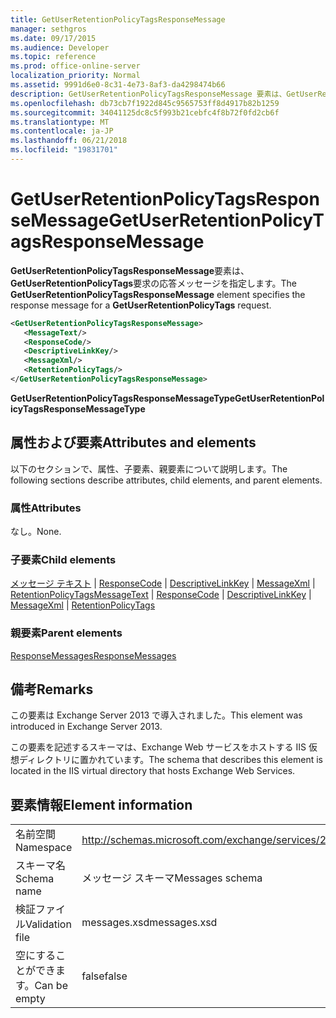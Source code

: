 ```yaml
---
title: GetUserRetentionPolicyTagsResponseMessage
manager: sethgros
ms.date: 09/17/2015
ms.audience: Developer
ms.topic: reference
ms.prod: office-online-server
localization_priority: Normal
ms.assetid: 9991d6e0-8c31-4e73-8af3-da4298474b66
description: GetUserRetentionPolicyTagsResponseMessage 要素は、GetUserRetentionPolicyTags 要求の応答メッセージを指定します。
ms.openlocfilehash: db73cb7f1922d845c9565753ff8d4917b82b1259
ms.sourcegitcommit: 34041125dc8c5f993b21cebfc4f8b72f0fd2cb6f
ms.translationtype: MT
ms.contentlocale: ja-JP
ms.lasthandoff: 06/21/2018
ms.locfileid: "19831701"
---
```

# <a name="getuserretentionpolicytagsresponsemessage"></a><span data-ttu-id="87101-103">GetUserRetentionPolicyTagsResponseMessage</span><span class="sxs-lookup"><span data-stu-id="87101-103">GetUserRetentionPolicyTagsResponseMessage</span></span>

<span data-ttu-id="87101-104">**GetUserRetentionPolicyTagsResponseMessage**要素は、 **GetUserRetentionPolicyTags**要求の応答メッセージを指定します。</span><span class="sxs-lookup"><span data-stu-id="87101-104">The **GetUserRetentionPolicyTagsResponseMessage** element specifies the response message for a **GetUserRetentionPolicyTags** request.</span></span> 
  
```XML
<GetUserRetentionPolicyTagsResponseMessage>
   <MessageText/>
   <ResponseCode/>
   <DescriptiveLinkKey/>
   <MessageXml/>
   <RetentionPolicyTags/>
</GetUserRetentionPolicyTagsResponseMessage>
```

 <span data-ttu-id="87101-105">**GetUserRetentionPolicyTagsResponseMessageType**</span><span class="sxs-lookup"><span data-stu-id="87101-105">**GetUserRetentionPolicyTagsResponseMessageType**</span></span>
## <a name="attributes-and-elements"></a><span data-ttu-id="87101-106">属性および要素</span><span class="sxs-lookup"><span data-stu-id="87101-106">Attributes and elements</span></span>

<span data-ttu-id="87101-107">以下のセクションで、属性、子要素、親要素について説明します。</span><span class="sxs-lookup"><span data-stu-id="87101-107">The following sections describe attributes, child elements, and parent elements.</span></span>
  
### <a name="attributes"></a><span data-ttu-id="87101-108">属性</span><span class="sxs-lookup"><span data-stu-id="87101-108">Attributes</span></span>

<span data-ttu-id="87101-109">なし。</span><span class="sxs-lookup"><span data-stu-id="87101-109">None.</span></span>
  
### <a name="child-elements"></a><span data-ttu-id="87101-110">子要素</span><span class="sxs-lookup"><span data-stu-id="87101-110">Child elements</span></span>

<span data-ttu-id="87101-111">[メッセージ テキスト](messagetext.md) | [ResponseCode](responsecode.md) | [DescriptiveLinkKey](descriptivelinkkey.md) | [MessageXml](messagexml.md) | [RetentionPolicyTags](retentionpolicytags.md)</span><span class="sxs-lookup"><span data-stu-id="87101-111">[MessageText](messagetext.md) | [ResponseCode](responsecode.md) | [DescriptiveLinkKey](descriptivelinkkey.md) | [MessageXml](messagexml.md) | [RetentionPolicyTags](retentionpolicytags.md)</span></span>
  
### <a name="parent-elements"></a><span data-ttu-id="87101-112">親要素</span><span class="sxs-lookup"><span data-stu-id="87101-112">Parent elements</span></span>

[<span data-ttu-id="87101-113">ResponseMessages</span><span class="sxs-lookup"><span data-stu-id="87101-113">ResponseMessages</span></span>](responsemessages.md)
  
## <a name="remarks"></a><span data-ttu-id="87101-114">備考</span><span class="sxs-lookup"><span data-stu-id="87101-114">Remarks</span></span>

<span data-ttu-id="87101-115">この要素は Exchange Server 2013 で導入されました。</span><span class="sxs-lookup"><span data-stu-id="87101-115">This element was introduced in Exchange Server 2013.</span></span>
  
<span data-ttu-id="87101-116">この要素を記述するスキーマは、Exchange Web サービスをホストする IIS 仮想ディレクトリに置かれています。</span><span class="sxs-lookup"><span data-stu-id="87101-116">The schema that describes this element is located in the IIS virtual directory that hosts Exchange Web Services.</span></span>
  
## <a name="element-information"></a><span data-ttu-id="87101-117">要素情報</span><span class="sxs-lookup"><span data-stu-id="87101-117">Element information</span></span>

|||
|:-----|:-----|
|<span data-ttu-id="87101-118">名前空間</span><span class="sxs-lookup"><span data-stu-id="87101-118">Namespace</span></span>  <br/> |http://schemas.microsoft.com/exchange/services/2006/messages  <br/> |
|<span data-ttu-id="87101-119">スキーマ名</span><span class="sxs-lookup"><span data-stu-id="87101-119">Schema name</span></span>  <br/> |<span data-ttu-id="87101-120">メッセージ スキーマ</span><span class="sxs-lookup"><span data-stu-id="87101-120">Messages schema</span></span>  <br/> |
|<span data-ttu-id="87101-121">検証ファイル</span><span class="sxs-lookup"><span data-stu-id="87101-121">Validation file</span></span>  <br/> |<span data-ttu-id="87101-122">messages.xsd</span><span class="sxs-lookup"><span data-stu-id="87101-122">messages.xsd</span></span>  <br/> |
|<span data-ttu-id="87101-123">空にすることができます。</span><span class="sxs-lookup"><span data-stu-id="87101-123">Can be empty</span></span>  <br/> |<span data-ttu-id="87101-124">false</span><span class="sxs-lookup"><span data-stu-id="87101-124">false</span></span>  <br/> |
   

